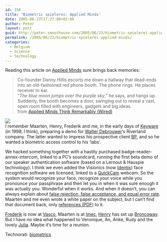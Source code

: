 ```yaml
---
id: 156
title: 'Biometric spielerei: Applied Minds'
date: 2005-06-23T17:27:00+02:00
author: Peter
layout: post
guid: http://peter.smoothouse.com/2005/06/23/biometric-spielerei-applied-minds/
permalink: /2005/06/23/biometric-spielerei-applied-minds/
categories:
  - Belgium
  - science
  - technology
---
```

Reading this article on [Applied Minds](http://www.appliedminds.com/) sure brings back memories: 

> Co-founder Danny Hillis escorts me down a hallway that dead-ends into an old-fashioned red phone booth. The phone rings. He places receiver to ear.  
> &#8220;_The blue moon jumps over the purple sky_,&#8221; he says, and hangs up.  
> Suddenly, the booth becomes a door, swinging out to reveal a vast, open room filled with engineers, gadgets and big ideas.  
> from [Applied Minds Think Remarkably (Wired)](http://www.wired.com/news/technology/0,1282,67951,00.html) 

![](http://www.pixagogo.com/S5vpfnjbBPdPnBckzeb2NVLgWKw9nvz9Sc1WFl-2GbbimKy-XhOaZLfgit!SRAgPrlRQljvcmVN3TRwQFDUCgry3kh-zdgPn1kljOy5nWw!z4mJHLX3BzKPMqXkltIm-gqyf9YgmrjyGm4Ke1fMAWk1guGloWoTzxb/keep-oot-biometric.jpg)  
I remember Maarten, Henry, Frederik and me, in the early days of [Keyware](http://www.keyware.com/) (in 1998, I think), preparing a demo for [Walter Debrouwer](http://www.space-time.info/starlab/WdB.html)&#8216;s Riverland company. The latter wanted to impress his prospective client [BP](http://www.bp.com), and so he wanted a biometric access control to his &#8216;labs&#8217;. 

We hacked something together with a hastily purchased badge-reader-annex-intercom, linked to a PC&#8217;s soundcard, running the first beta demo of our speaker authentication software (based on a Lernout & Hauspie technology). I think we even added the Visionics (now [Identix](http://www.identix.com/)) face recognition software we licensed, linked to a [QuickCam](http://www.quickcam.com) webcam. So the system would recognize your face, recognize your voice while you pronounce your passphrase and then let you in when it was sure enough it was actually you. Wonderful when it works. And when it doesn&#8217;t, you can always explain about [false rejection, false acceptance, and equal error rate](http://www.bioid.com/sdk/docs/About_EER.htm). Maarten and me even wrote a white paper on the subject, but I can&#8217;t find that document back, only  [references (PDF)](http://ieeexplore.ieee.org/iel5/6829/18346/00847020.pdf?arnumber=847020) to it.

[Frederik](http://www.noe.cx/) is now at [Vasco](http://www.vasco.com), Maarten is at [Imec](http://www.imec.be), [Henry](http://www.minassian.com/) has set up [Broncoway](http://www.broncoway.com/). But I have no idea what happened to Veronique, An, Anke, Rudy and the lovely [Julia](http://www.bioscrypt.com/about/executives/bio_webb.shtml). Maybe it&#8217;s time for a reunion.

Technorati: <a href="http://technorati.com/tag/biometrics" rel="tag">biometrics</a>